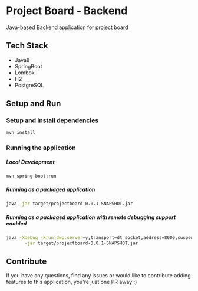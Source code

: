 # Project Board - Backend

Java-based Backend application for project board

## Tech Stack

- Java8
- SpringBoot
- Lombok
- H2
- PostgreSQL

## Setup and Run

### Setup and Install dependencies
```sh
mvn install
```

### Running the application

##### Local Development

```sh
mvn spring-boot:run
```

##### Running as a packaged application

```sh
java -jar target/projectboard-0.0.1-SNAPSHOT.jar
```

##### Running as a packaged application with remote debugging support enabled

```sh
java -Xdebug -Xrunjdwp:server=y,transport=dt_socket,address=8000,suspend=n \
       -jar target/projectboard-0.0.1-SNAPSHOT.jar
```

## Contribute

If you have any questions, find any issues or would like to contribute adding features to this application, you're just one PR away :)

